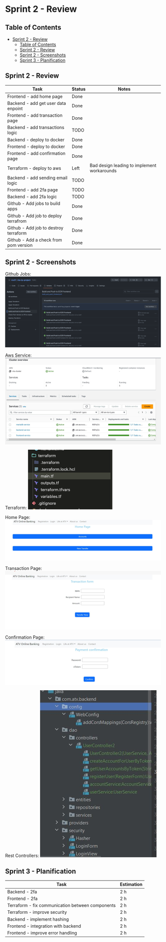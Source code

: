 # Sprint 2 - Review

## Table of Contents

- [Sprint 2 - Review](#sprint-2---review)
  - [Table of Contents](#table-of-contents)
  - [Sprint 2 - Review](#sprint-2---review-1)
  - [Sprint 2 - Screenshots](#sprint-2---screenshots)
  - [Sprint 3 - Planification](#sprint-3---planification)

## Sprint 2 - Review

| Task                                  | Status | Notes                                       |
| ------------------------------------- | ------ | ------------------------------------------- |
| Frontend - add home page              | Done   |                                             |
| Backend - add get user data enpoint   | Done   |                                             |
| Frontend - add transaction page       | Done   |                                             |
| Backend - add transactions logic      | TODO   |                                             |
| Backend - deploy to docker            | Done   |                                             |
| Frontend - deploy to docker           | Done   |                                             |
| Frontend - add confirmation page      | Done   |                                             |
| Terraform - deploy to aws             | Left   | Bad design leading to implement workarounds |
| Backend - add sending email logic     | TODO   |                                             |
| Frontend - add 2fa page               | TODO   |                                             |
| Backend - add 2fa logic               | TODO   |                                             |
| Github - Add jobs to build apps       | Done   |                                             |
| Github - Add job to deploy terrafrom  | Done   |                                             |
| Github - Add job to destroy terraform | Done   |                                             |
| Github - Add a check from pom version | Done   |                                             |

## Sprint 2 - Screenshots

Github Jobs:
![](materials/sprint2/github-actions.png)

Aws Service:
![](materials/sprint2/aws-services.jpeg)

Terraform:
![](materials/sprint2/terraform.png)

Home Page:
![](materials/sprint2/home-page.jpeg)

Transaction Page:
![](materials/sprint2/transaction-page.jpeg)

Confirmation Page:
![](materials/sprint2/payment-confirmation.jpeg)

Rest Controllers:
![](materials/sprint2/rest-controllers.jpeg)

## Sprint 3 - Planification

| Task                                             | Estimation |
| ------------------------------------------------ | ---------- |
| Backend - 2fa                                    | 2 h        |
| Frontend - 2fa                                   | 2 h        |
| Terraform - fix communication between components | 2 h        |
| Terraform - improve security                     | 2 h        |
| Backend - implement hashing                      | 2 h        |
| Frontend - integration with backend              | 2 h        |
| Frontend - improve error handling                | 2 h        |
